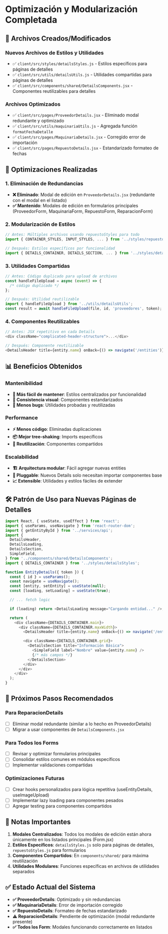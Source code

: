 # Optimización y Modularización Completada

## 📁 Archivos Creados/Modificados

### Nuevos Archivos de Estilos y Utilidades

- ✅ `client/src/styles/detailsStyles.js` - Estilos específicos para páginas de detalles
- ✅ `client/src/utils/detailsUtils.js` - Utilidades compartidas para páginas de detalles
- ✅ `client/src/components/shared/DetailsComponents.jsx` - Componentes reutilizables para detalles

### Archivos Optimizados

- ✅ `client/src/pages/ProveedorDetails.jsx` - Eliminado modal redundante y optimizado
- ✅ `client/src/utils/maquinariaUtils.js` - Agregada función `formatFechaDetalle`
- ✅ `client/src/pages/MaquinariaDetails.jsx` - Corregido error de importación
- ✅ `client/src/pages/RepuestoDetails.jsx` - Estandarizado formateo de fechas

## 🎯 Optimizaciones Realizadas

### 1. Eliminación de Redundancias

- **❌ Eliminado**: Modal de edición en `ProveedorDetails.jsx` (redundante con el modal en el listado)
- **✅ Mantenido**: Modales de edición en formularios principales (ProveedorForm, MaquinariaForm, RepuestoForm, ReparacionForm)

### 2. Modularización de Estilos

```javascript
// Antes: Múltiples archivos usando repuestoStyles para todo
import { CONTAINER_STYLES, INPUT_STYLES, ... } from '../styles/repuestoStyles';

// Después: Estilos específicos por funcionalidad
import { DETAILS_CONTAINER, DETAILS_SECTION, ... } from '../styles/detailsStyles';
```

### 3. Utilidades Compartidas

```javascript
// Antes: Código duplicado para upload de archivos
const handleFileUpload = async (event) => {
  /* código duplicado */
};

// Después: Utilidad reutilizable
import { handleFileUpload } from '../utils/detailsUtils';
const result = await handleFileUpload(file, id, 'proveedores', token);
```

### 4. Componentes Reutilizables

```javascript
// Antes: JSX repetitivo en cada Details
<div className="complicated-header-structure">...</div>

// Después: Componente reutilizable
<DetailsHeader title={entity.name} onBack={() => navigate('/entities')} />
```

## 📊 Beneficios Obtenidos

### Mantenibilidad

- **🔧 Más fácil de mantener**: Estilos centralizados por funcionalidad
- **🎨 Consistencia visual**: Componentes estandarizados
- **🐛 Menos bugs**: Utilidades probadas y reutilizadas

### Performance

- **⚡ Menos código**: Eliminadas duplicaciones
- **📦 Mejor tree-shaking**: Imports específicos
- **🔄 Reutilización**: Componentes compartidos

### Escalabilidad

- **🏗️ Arquitectura modular**: Fácil agregar nuevas entities
- **🔌 Pluggable**: Nuevos Details solo necesitan importar componentes base
- **📈 Extensible**: Utilidades y estilos fáciles de extender

## 🛠️ Patrón de Uso para Nuevas Páginas de Detalles

```javascript
import React, { useState, useEffect } from 'react';
import { useParams, useNavigate } from 'react-router-dom';
import { getEntityById } from '../services/api';
import {
  DetailsHeader,
  DetailsLoading,
  DetailsSection,
  SimpleField,
} from '../components/shared/DetailsComponents';
import { DETAILS_CONTAINER } from '../styles/detailsStyles';

function EntityDetails({ token }) {
  const { id } = useParams();
  const navigate = useNavigate();
  const [entity, setEntity] = useState(null);
  const [loading, setLoading] = useState(true);

  // ... fetch logic

  if (loading) return <DetailsLoading message="Cargando entidad..." />;

  return (
    <div className={DETAILS_CONTAINER.main}>
      <div className={DETAILS_CONTAINER.maxWidth}>
        <DetailsHeader title={entity.name} onBack={() => navigate('/entities')} />

        <div className={DETAILS_CONTAINER.grid}>
          <DetailsSection title="Información Básica">
            <SimpleField label="Nombre" value={entity.name} />
            {/* más campos */}
          </DetailsSection>
        </div>
      </div>
    </div>
  );
}
```

## 🚨 Próximos Pasos Recomendados

### Para ReparacionDetails

- [ ] Eliminar modal redundante (similar a lo hecho en ProveedorDetails)
- [ ] Migrar a usar componentes de `DetailsComponents.jsx`

### Para Todos los Forms

- [ ] Revisar y optimizar formularios principales
- [ ] Consolidar estilos comunes en módulos específicos
- [ ] Implementar validaciones compartidas

### Optimizaciones Futuras

- [ ] Crear hooks personalizados para lógica repetitiva (useEntityDetails, useImageUpload)
- [ ] Implementar lazy loading para componentes pesados
- [ ] Agregar testing para componentes compartidos

## 📝 Notas Importantes

1. **Modales Centralizados**: Todos los modales de edición están ahora únicamente en los listados principales (Form.jsx)
2. **Estilos Específicos**: `detailsStyles.js` solo para páginas de detalles, `repuestoStyles.js` para formularios
3. **Componentes Compartidos**: En `components/shared/` para máxima reutilización
4. **Utilidades Modulares**: Funciones específicas en archivos de utilidades separados

## ✅ Estado Actual del Sistema

- **✅ ProveedorDetails**: Optimizado y sin redundancias
- **✅ MaquinariaDetails**: Error de importación corregido
- **✅ RepuestoDetails**: Formateo de fechas estandarizado
- **⚠️ ReparacionDetails**: Pendiente de optimización (modal redundante presente)
- **✅ Todos los Form**: Modales funcionando correctamente en listados

